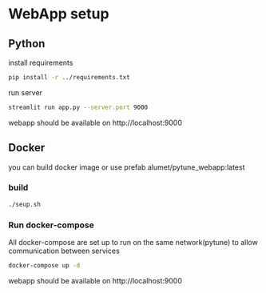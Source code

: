 # WebApp setup

## Python

install requirements
```bash
pip install -r ../requirements.txt
```

run server
```bash
streamlit run app.py --server.port 9000
```

webapp should be available on http://localhost:9000


## Docker
you can build docker image or use prefab alumet/pytune_webapp:latest

### build
```bash
./seup.sh
```

### Run docker-compose
All docker-compose are set up to run on the same network(pytune) to allow communication between services 
```bash
docker-compose up -d
```

webapp should be available on http://localhost:9000